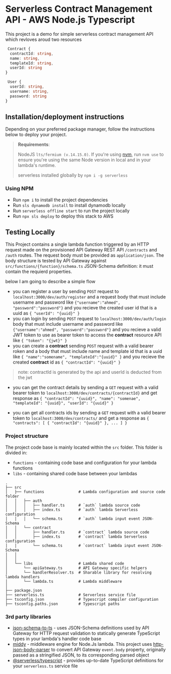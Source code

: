# Serverless Contract Management API - AWS Node.js Typescript

This project is a demo for simple serverless contract management API which revloves aroud two resources

```Typescript
 Contract {
  contractId: string,
  name: string,
  templateId: string,
  userId: string
}

 User {
  userId: string,
  username: string,
  password: string
}

```

## Installation/deployment instructions

Depending on your preferred package manager, follow the instructions below to deploy your project.

> **Requirements**: 
> 
> NodeJS `lts/fermium (v.14.15.0)`. If you're using [nvm](https://github.com/nvm-sh/nvm), run `nvm use` to ensure you're using the same Node version in local and in your lambda's runtime.
> 
> serverless installed globally by `npm i -g serverless`
>
> 

### Using NPM

- Run `npm i` to install the project dependencies
- Run `sls dynamodb install` to install dynamodb locally
- Run `serverless offline start` to run the project locally
- Run `npx sls deploy` to deploy this stack to AWS


## Testing Locally 

This Project contains a single lambda function triggered by an HTTP request made on the provisioned API Gateway REST API `/contracts` and `/auth` routes. The request body must be provided as `application/json`. The body structure is tested by API Gateway against `src/functions/{function}/schema.ts` JSON-Schema definition: it must contain the requierd properties.

below I am going to describe  a simple flow 

- you can register a user by sending `POST` request to `localhost:3000/dev/auth/register` and a request body that must include username and password like `{"username":"ahmed", "password":"password"}` and you recieve the created user id that is a uuid as `{
	"userId": "{uuid}"
}`
- you can login by sending `POST` request to `localhost:3000/dev/auth/login` body that must include username and password like `{"username":"ahmed", "password":"password"}` and you recieve a valid JWT token to use as bearer token to access the **contract** resource API like 
`{
	"token": "{jwt}"
}`
- you can create a **contract** sending `POST` request with a valid bearer roken and a body that must include name and template id that is a uuid like `{
	"name":"somename",
	"templateId":"{uuid}"
}` 
and you recieve the created **contract** id as 
`{
	"contractId": "{uuid}"
}` 
> note: contractId is generated by the api and userId is deducted from the jwt
- you can get the contract details by sending a `GET` request with a valid bearer token to `localhost:3000/dev/contracts/{contractId}` and get response as 
`{
	"contractId": "{uuid}",
	"name": "somenae",
	"templateId": "{uuid}",
	"userId": "{uuid}"
}`

- you can get all contracts ids by sending a `GET` request with a valid bearer token to `localhost:3000/dev/contracts/` and get a response as `{
	"contracts": [
		{
			"contractId": "{uuid}"
		},
        ...
	]
}`

### Project structure

The project code base is mainly located within the `src` folder. This folder is divided in:

- `functions` - containing code base and configuration for your lambda functions
- `libs` - containing shared code base between your lambdas

```
.
├── src
│   ├── functions               # Lambda configuration and source code folder
│   │   ├── auth
│   │   │   ├── handler.ts      # `auth` lambda source code
│   │   │   ├── index.ts        # `auth` lambda Serverless configuration
│   │   │   └── schema.ts       # `auth` lambda input event JSON-Schema
│   │   └── contract
│   │       ├── handler.ts      # `contract` lambda source code
│   │       ├── index.ts        # `contract` lambda Serverless configuration
│   │       └── schema.ts       # `contract` lambda input event JSON-Schema
│   │   
│   │
│   └── libs                    # Lambda shared code
│       └── apiGateway.ts       # API Gateway specific helpers
│       └── handlerResolver.ts  # Sharable library for resolving lambda handlers
│       └── lambda.ts           # Lambda middleware
│
├── package.json
├── serverless.ts               # Serverless service file
├── tsconfig.json               # Typescript compiler configuration
├── tsconfig.paths.json         # Typescript paths
```

### 3rd party libraries

- [json-schema-to-ts](https://github.com/ThomasAribart/json-schema-to-ts) - uses JSON-Schema definitions used by API Gateway for HTTP request validation to statically generate TypeScript types in your lambda's handler code base
- [middy](https://github.com/middyjs/middy) - middleware engine for Node.Js lambda. This project uses [http-json-body-parser](https://github.com/middyjs/middy/tree/master/packages/http-json-body-parser) to convert API Gateway `event.body` property, originally passed as a stringified JSON, to its corresponding parsed object
- [@serverless/typescript](https://github.com/serverless/typescript) - provides up-to-date TypeScript definitions for your `serverless.ts` service file



